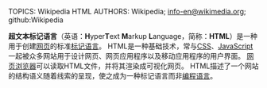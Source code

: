 TOPICS: Wikipedia HTML
AUTHORS: Wikipedia; info-en@wikimedia.org; github:Wikipedia

**超文本标记语言**（英语：**H**yper**T**ext **M**arkup **L**anguage，简称：**HTML**）是一种用于创建[网页](#)的标准[标记语言](#)。
HTML是一种基础技术，常与[CSS](#)、[JavaScript](#)一起被众多网站用于设计网页、网页应用程序以及移动应用程序的用户界面。
[网页浏览器](#)可以读取HTML文件，并将其渲染成可视化网页。
HTML描述了一个网站的结构语义随着线索的呈现，使之成为一种标记语言而非[编程语言](#)。
